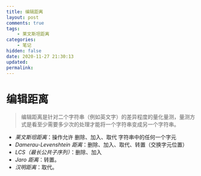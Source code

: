 ```yaml
---
title: 编辑距离
layout: post
comments: true
tags:
    - 莱文斯坦距离
categories:
    - 笔记
hidden: false
date: 2020-11-27 21:30:13
updated:
permalink:
---
```


# 编辑距离

> 编辑距离是针对二个字符串（例如英文字）的差异程度的量化量测，量测方式是看至少需要多少次的处理才能将一个字符串变成另一个字符串。

-   _莱文斯坦距离_：操作允许 删除、加入、取代 字符串中的任何一个字元
-   _Damerau-Levenshtein 距离_：删除、加入、取代、转置（交换字元位置）
-   _LCS（最长公共子序列）_：删除、加入
-   _Jaro 距离_：转置。
-   _汉明距离_：取代。
